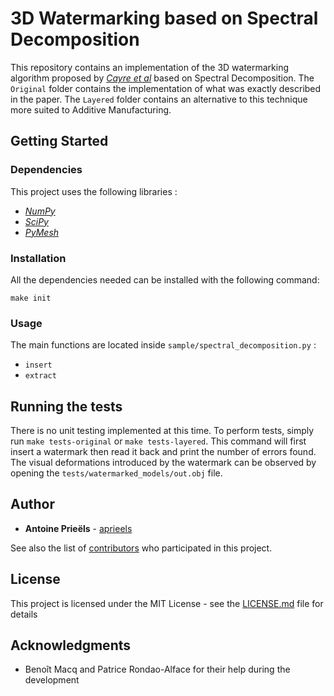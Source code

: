 # 3D Watermarking based on Spectral Decomposition

This repository contains an implementation of the 3D watermarking algorithm proposed by [*Cayre et al*](https://www.sciencedirect.com/science/article/pii/S0923596502001479) based on Spectral Decomposition.
The `Original` folder contains the implementation of what was exactly described in the paper. The `Layered` folder contains an alternative to this technique more suited to Additive Manufacturing.

## Getting Started

### Dependencies

This project uses the following libraries :

* [*NumPy*](http://www.numpy.org/)
* [*SciPy*](http://www.scipy.org/)
* [*PyMesh*](http://pymesh.readthedocs.io/en/latest/#)

### Installation

All the dependencies needed can be installed with the following command:

```
make init
```

### Usage

The main functions are located inside `sample/spectral_decomposition.py` :

* `insert`
* `extract`

## Running the tests

There is no unit testing implemented at this time. To perform tests, simply run `make tests-original` or `make tests-layered`. This command will first insert a watermark then read it back and print the number of errors found. The visual deformations introduced by the watermark can be observed by opening the `tests/watermarked_models/out.obj` file.

## Author

* **Antoine Prieëls** - [aprieels](https://github.com/aprieels)

See also the list of [contributors](https://github.com/your/project/contributors) who participated in this project.

## License

This project is licensed under the MIT License - see the [LICENSE.md](LICENSE.md) file for details

## Acknowledgments

* Benoît Macq and Patrice Rondao-Alface for their help during the development
